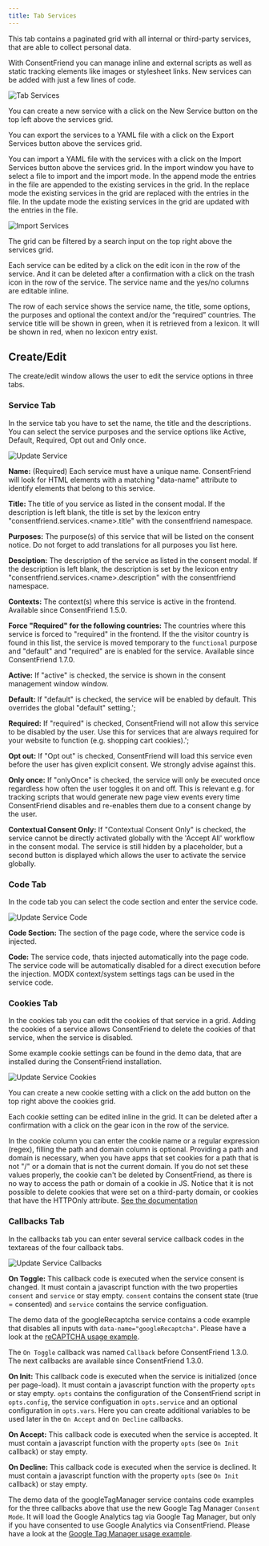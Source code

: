 ```yaml
---
title: Tab Services 
---
```


This tab contains a paginated grid with all internal or third-party services,
that are able to collect personal data.

With ConsentFriend you can manage inline and external scripts as well as static
tracking elements like images or stylesheet links. New services can be added
with just a few lines of code.

![Tab Services](img/services.png)

You can create a new service with a click on the New Service button on the top
left above the services grid.

You can export the services to a YAML file with a click on the Export Services
button above the services grid.

You can import a YAML file with the services with a click on the Import Services
button above the services grid. In the import window you have to select a file to
import and the import mode. In the append mode the entries in the file are
appended to the existing services in the grid. In the replace mode the existing
services in the grid are replaced with the entries in the file. In the update
mode the existing services in the grid are updated with the entries in the file.

![Import Services](img/services-import.png)

The grid can be filtered by a search input on the top right above the services
grid.

Each service can be edited by a click on the edit icon in the row of the
service. And it can be deleted after a confirmation with a click on the trash
icon in the row of the service. The service name and the yes/no columns are
editable inline.

The row of each service shows the service name, the title, some options, the
purposes and optional the context and/or the “required” countries. The service
title will be shown in green, when it is retrieved from a lexicon. It will be
shown in red, when no lexicon entry exist.

## Create/Edit

The create/edit window allows the user to edit the service options in three
tabs.

### Service Tab

In the service tab you have to set the name, the title and the descriptions. You
can select the service purposes and the service options like Active, Default,
Required, Opt out and Only once.

<a id="service-name"></a>![Update Service](img/service-service.png)

**Name:** (Required) Each service must have a unique name. ConsentFriend will look
for HTML elements with a matching "data-name" attribute to identify elements
that belong to this service.

**Title:** The title of you service as listed in the consent modal. If the
description is left blank, the title is set by the lexicon entry
"consentfriend.services.&lt;name&gt;.title" with the consentfriend namespace.

**Purposes:** The purpose(s) of this service that will be listed on the consent
notice. Do not forget to add translations for all purposes you list here.

**Desciption:** The description of the service as listed in the consent modal. If
the description is left blank, the description is set by the lexicon entry
"consentfriend.services.&lt;name&gt;.description" with the consentfriend
namespace.

**Contexts:** The context(s) where this service is active in the frontend.
Available since ConsentFriend 1.5.0.

**Force "Required" for the following countries:** The countries where this
service is forced to "required" in the frontend. If the the visitor country is
found in this list, the service is moved temporary to the `functional` purpose
and "default" and "required" are is enabled for the service. Available since
ConsentFriend 1.7.0.

**Active:** If "active" is checked, the service is shown in the consent management window
window.

**Default:** If "default" is checked, the service will be enabled by default. This
overrides the global "default" setting.';

**Required:** If "required" is checked, ConsentFriend will not allow this service to
be disabled by the user. Use this for services that are always required for
your website to function (e.g. shopping cart cookies).';

**Opt out:** If "Opt out" is checked, ConsentFriend will load this service even
before the user has given explicit consent. We strongly advise against this.

**Only once:** If "onlyOnce" is checked, the service will only be executed once
regardless how often the user toggles it on and off. This is relevant e.g. for
tracking scripts that would generate new page view events every time
ConsentFriend disables and re-enables them due to a consent change by the
user.

**Contextual Consent Only:** If "Contextual Consent Only" is checked, the
service cannot be directly activated globally with the 'Accept All' workflow in
the consent modal. The service is still hidden by a placeholder, but a second
button is displayed which allows the user to activate the service globally.

### Code Tab

In the code tab you can select the code section and enter the service code.

![Update Service Code](img/service-code.png)

**Code Section:** The section of the page code, where the service code is injected.

**Code:** The service code, thats injected automatically into the page code. The
service code will be automatically disabled for a direct execution before the
injection. MODX context/system settings tags can be used in the service code.

### Cookies Tab

In the cookies tab you can edit the cookies of that service in a grid. Adding
the cookies of a service allows ConsentFriend to delete the cookies of that
service, when the service is disabled.

Some example cookie settings can be found in the demo data, that are installed
during the ConsentFriend installation.

![Update Service Cookies](img/service-cookies.png)

You can create a new cookie setting with a click on the add button on the top
right above the cookies grid.

Each cookie setting can be edited inline in the grid. It can be deleted
after a confirmation with a click on the gear icon in the row of the service.

In the cookie column you can enter the cookie name or a regular expression
(regex), filling the path and domain column is optional. Providing a path and
domain is necessary, when you have apps that set cookies for a path that is not
"/" or a domain that is not the current domain. If you do not set these values
properly, the cookie can't be deleted by ConsentFriend, as there is no way to
access the path or domain of a cookie in JS. Notice that it is not possible to
delete cookies that were set on a third-party domain, or cookies that have the
HTTPOnly attribute. [See the documentation](https://developer.mozilla.org/en-US/docs/Web/API/Document/cookie#new-cookie_domain)

### Callbacks Tab

In the callbacks tab you can enter several service callback codes in the
textareas of the four callback tabs.

![Update Service Callbacks](img/service-callbacks.png)

**On Toggle:** This callback code is executed when the service consent is
changed. It must contain a javascript function with the two properties
`consent` and `service` or stay empty. `consent` contains the consent state
(true = consented) and `service` contains the service configuation.

The demo data of the googleRecaptcha service contains a code example that
disables all inputs with `data-name="googleRecaptcha"`. Please have a look at
the [reCAPTCHA usage example](../02_Functionality/Google_reCAPTCHA.md).

The `On Toggle` callback was named `Callback` before ConsentFriend 1.3.0. The next
callbacks are available since ConsentFriend 1.3.0.

**On Init:** This callback code is executed when the service is initialized
(once per page-load). It must contain a javascript function with the property
`opts` or stay empty. `opts` contains the configuration of the ConsentFriend
script in `opts.config`, the service configuation in `opts.service` and an
optional configuration in `opts.vars`. Here you can create additional variables
to be used later in the `On Accept` and `On Decline` callbacks.

**On Accept:** This callback code is executed when the service is accepted. 
It must contain a javascript function with the property `opts` (see
`On Init` callback) or stay empty.

**On Decline:** This callback code is executed when the service is declined.
It must contain a javascript function with the property `opts` (see
`On Init` callback) or stay empty.

The demo data of the googleTagManager service contains code examples for the
three callbacks above that use the new Google Tag Manager `Consent Mode`. It
will load the Google Analytics tag via Google Tag Manager, but only if you have
consented to use Google Analytics via ConsentFriend. Please have a look at the
[Google Tag Manager usage example](../02_Functionality/Google_Tag_Manager.md).
